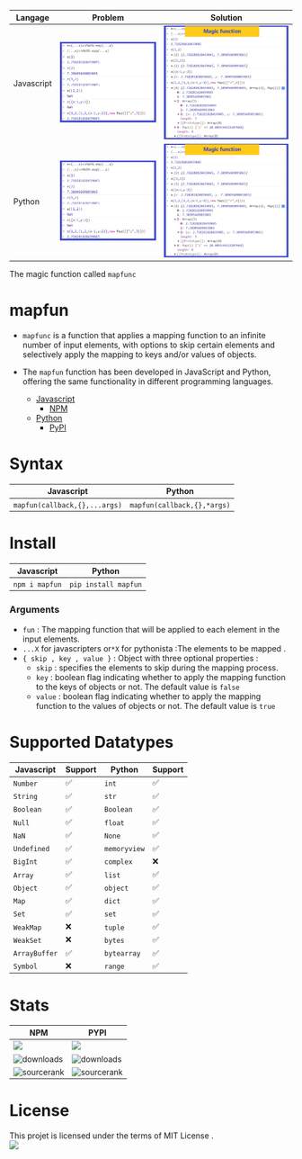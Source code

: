 |Langage|Problem|Solution|
|-|-|-|
|Javascript|![Solution](https://github.com/zakarialaoui10/mapfun/blob/cbedc3733eda2d26bf3854bb401aea21afc49ee7/Javascript/assets/problem.png?raw=true)|![Solution](https://github.com/zakarialaoui10/mapfun/blob/main/Javascript/assets/solution.png?raw=true)|
|Python|![problem](https://github.com/zakarialaoui10/mapfun/blob/cbedc3733eda2d26bf3854bb401aea21afc49ee7/Javascript/assets/problem.png?raw=true)|![problem](https://github.com/zakarialaoui10/mapfun/blob/main/Javascript/assets/solution.png?raw=true)|

The magic function called `mapfunc`
# mapfun
- `mapfunc` is a function that applies a mapping function to an infinite number of input elements, with options to skip certain elements and selectively apply the mapping to keys and/or values of objects.

- The `mapfun` function has been developed in JavaScript and Python, offering the same functionality in different programming languages.
  - [Javascript](https://github.com/zakarialaoui10/mapfun/tree/main/Javascript#readme)
    * [NPM](https://www.npmjs.com/package/mapfun) 
  - [Python](https://github.com/zakarialaoui10/mapfun/tree/main/Python#readme)
    * [PyPI](https://pypi.org/project/mapfun/) 
# Syntax 
|Javascript|Python|
|-|-|
|`mapfun(callback,{},...args)`|`mapfun(callback,{},*args)`|
# Install 
|Javascript|Python|
|-|-|
|`npm i mapfun`|`pip install mapfun`|
### Arguments
- `fun` : The mapping function that will be applied to each element in the input elements.</br>
- `...X` for javascripters or`*X` for pythonista :The elements to be mapped . </br>
- `{ skip , key , value }` : Object with three optional properties :
    * `skip` : specifies the elements to skip during the mapping process.
    * `key` : boolean flag indicating whether to apply the mapping function to the keys of objects or not. The default value is `false`
    * `value` : boolean flag indicating whether to apply the mapping function to the values of objects or not. The default value is `true`
# Supported Datatypes
|Javascript|Support|Python|Support|
|---|-|---|-|
|`Number`|✅|`int`|✅|
|`String`|✅|`str`|✅|
|`Boolean`|✅|`Boolean`|✅|
|`Null`|✅|`float`|✅|
|`NaN`|✅|`None`|✅|
|`Undefined`|✅|`memoryview`|✅|
|`BigInt`|✅|`complex`|❌|
|`Array`|✅|`list`|✅|
|`Object`|✅|`object`|✅|
|`Map`|✅|`dict`|✅|
|`Set`|✅|`set`|✅|
|`WeakMap`|❌|`tuple`|✅|
|`WeakSet`|❌|`bytes`|✅|
|`ArrayBuffer`|✅|`bytearray`|✅|
|`Symbol`|❌|`range`|✅|
# Stats
|NPM|PYPI|
|-|-|
|![](https://img.shields.io/npm/v/mapfun)|![](https://img.shields.io/pypi/v/mapfun)|
|![downloads](https://img.shields.io/npm/dm/mapfun?label=downloads)|![downloads](https://img.shields.io/pypi/dm/mapfun?label=downloads)|
|![sourcerank](https://img.shields.io/librariesio/sourcerank/npm/mapfun)|![sourcerank](https://img.shields.io/librariesio/sourcerank/pypi/mapfun)|
# License 
This projet is licensed under the terms of MIT License .<br>
<img src="https://img.shields.io/github/license/zakarialaoui10/zikojs?color=rgb%2820%2C21%2C169%29">
